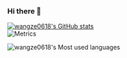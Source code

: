 ### Hi there 👋
[![wangze0618's GitHub stats](https://github-readme-stats.vercel.app/api?username=wangze0618)](https://github.com/anuraghazra/github-readme-stats)</br>
![Metrics](https://metrics.lecoq.io/wangze0618?template=classic&config.timezone=Asia%2FShanghai)
<!-- ![wangze0618's Most used languages](https://github-readme-stats.vercel.app/api/top-langs?username=wangze0618&show_icons=true&count_private=true&theme=gotham) -->
![wangze0618's Most used languages](https://github-readme-stats.vercel.app/api/top-langs/?username=wangze0618&layout=compact&hide_border=true&langs_count=10)


<!--

**wangze0618/wangze0618** is a ✨ _special_ ✨ repository because its `README.md` (this file) appears on your GitHub profile.

Here are some ideas to get you started:

- 🔭 I’m currently working on ...
- 🌱 I’m currently learning ...
- 👯 I’m looking to collaborate on ...
- 🤔 I’m looking for help with ...
- 💬 Ask me about ...
- 📫 How to reach me: ...
- 😄 Pronouns: ...
- ⚡ Fun fact: ...
-->
